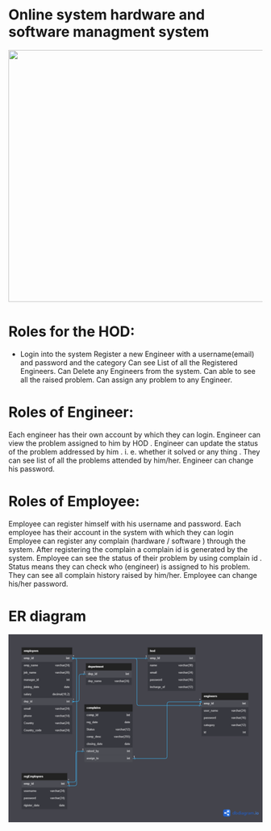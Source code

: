 # Online system hardware and software managment system 
<p align="center">
  <img src="https://previews.123rf.com/images/anggar3ind/anggar3ind1612/anggar3ind161200299/68306128-computer-hardware-cartoon-illustration.jpg" width="950" height="500" essibility text">
</p>

# Roles for the HOD:

* Login into the system 
Register a new Engineer with a username(email) and password and the category
Can see List of all the Registered Engineers.
Can Delete any Engineers from the system.
Can able to see all the raised problem.
Can assign any problem to any Engineer.

# Roles of Engineer:

Each engineer has their own account by which they can login.
Engineer can view the problem assigned to him by HOD .
Engineer can update the status of the problem addressed by him . i. e. whether it solved or any thing .
They can see list of all the problems attended by him/her.
Engineer can change his password.

# Roles of Employee:

Employee can register himself with his username and password.
Each employee has their account in the system with which they can login
Employee can register any complain (hardware / software ) through the system. 
After registering the complain a complain id is generated by the system.
Employee can see the status of their problem by using complain id . 
Status means they can check who (engineer) is assigned to his problem.
They can see all complain history raised by him/her.
Employee can change his/her password.

# ER diagram
<img src = "https://github.com/Amit0458/adventurous-sweater-7809/blob/main/marshal%20services%20(1).png" alt="">
